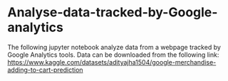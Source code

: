 # Analyse-data-tracked-by-Google-analytics
The following jupyter notebook analyze data from a webpage tracked by Google Analytics tools.
Data can be downloaded from the following link: https://www.kaggle.com/datasets/adityajha1504/google-merchandise-adding-to-cart-prediction
